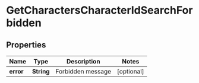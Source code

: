 
# GetCharactersCharacterIdSearchForbidden

## Properties
Name | Type | Description | Notes
------------ | ------------- | ------------- | -------------
**error** | **String** | Forbidden message |  [optional]



